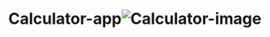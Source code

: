 # Calculator-app![Calculator-image](https://user-images.githubusercontent.com/75789074/198685126-251612eb-c0cc-4c2d-bf4b-85d38430c018.png)
